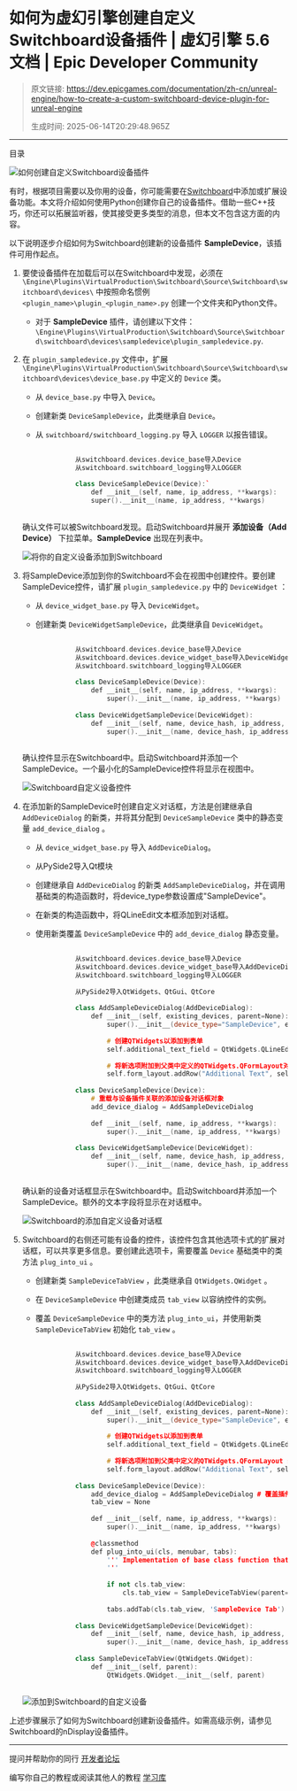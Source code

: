 # 如何为虚幻引擎创建自定义Switchboard设备插件 | 虚幻引擎 5.6 文档 | Epic Developer Community

> 原文链接: https://dev.epicgames.com/documentation/zh-cn/unreal-engine/how-to-create-a-custom-switchboard-device-plugin-for-unreal-engine
> 
> 生成时间: 2025-06-14T20:29:48.965Z

---

目录

![如何创建自定义Switchboard设备插件](https://dev.epicgames.com/community/api/documentation/image/0f691746-49d5-4fdc-9ee2-df33c30cfe5b?resizing_type=fill&width=1920&height=335)

有时，根据项目需要以及你用的设备，你可能需要在[Switchboard](/documentation/zh-cn/unreal-engine/switchboard-in-unreal-engine)中添加或扩展设备功能。本文将介绍如何使用Python创建你自己的设备插件。借助一些C++技巧，你还可以拓展监听器，使其接受更多类型的消息，但本文不包含这方面的内容。

以下说明逐步介绍如何为Switchboard创建新的设备插件 **SampleDevice**，该插件可用作起点。

1.  要使设备插件在加载后可以在Switchboard中发现，必须在 `\Engine\Plugins\VirtualProduction\Switchboard\Source\Switchboard\switchboard\devices\` 中按照命名惯例 `<plugin_name>\plugin_<plugin_name>.py` 创建一个文件夹和Python文件。
    -   对于 **SampleDevice** 插件，请创建以下文件：`\Engine\Plugins\VirtualProduction\Switchboard\Source\Switchboard\switchboard\devices\sampledevice\plugin_sampledevice.py`.
2.  在 `plugin_sampledevice.py` 文件中，扩展 `\Engine\Plugins\VirtualProduction\Switchboard\Source\Switchboard\switchboard\devices\device_base.py` 中定义的 `Device` 类。
    
    -   从 `device_base.py` 中导入 `Device`。
    -   创建新类 `DeviceSampleDevice`，此类继承自 `Device`。
    -   从 `switchboard/switchboard_logging.py` 导入 `LOGGER` 以报告错误。
        
        ```cpp
        					
                  从switchboard.devices.device_base导入Device
                  从switchboard.switchboard_logging导入LOGGER
        			
                  class DeviceSampleDevice(Device):`
                      def __init__(self, name, ip_address, **kwargs):
                      super().__init__(name, ip_address, **kwargs)
        					
        ```
        
    
    确认文件可以被Switchboard发现。启动Switchboard并展开 **添加设备（Add Device）** 下拉菜单。**SampleDevice** 出现在列表中。
    
    ![将你的自定义设备添加到Switchboard](https://d1iv7db44yhgxn.cloudfront.net/documentation/images/07875d2c-9015-492a-a56e-f2116f1fcbb1/switchboard_add_custom_device_1.png)
3.  将SampleDevice添加到你的Switchboard不会在视图中创建控件。要创建SampleDevice控件，请扩展 `plugin_sampledevice.py` 中的 `DeviceWidget` ：
    
    -   从 `device_widget_base.py` 导入 `DeviceWidget`。
    -   创建新类 `DeviceWidgetSampleDevice`，此类继承自 `DeviceWidget`。
        
        ```cpp
        					
                  从switchboard.devices.device_base导入Device
                  从switchboard.devices.device_widget_base导入DeviceWidget
                  从switchboard.switchboard_logging导入LOGGER
        			
                  class DeviceSampleDevice(Device):
                      def __init__(self, name, ip_address, **kwargs):
                          super().__init__(name, ip_address, **kwargs)
        			
                  class DeviceWidgetSampleDevice(DeviceWidget):
                      def __init__(self, name, device_hash, ip_address, icons, parent=None):
                          super().__init__(name, device_hash, ip_address, icons, parent=parent)
        					
        ```
        
    
    确认控件显示在Switchboard中。启动Switchboard并添加一个SampleDevice。一个最小化的SampleDevice控件将显示在视图中。
    
    ![Switchboard自定义设备控件](https://d1iv7db44yhgxn.cloudfront.net/documentation/images/296ff192-8baa-480e-97ae-b8254c3aac94/switchboard_add_custom_device_2.png)
4.  在添加新的SampleDevice时创建自定义对话框，方法是创建继承自 `AddDeviceDialog` 的新类，并将其分配到 `DeviceSampleDevice` 类中的静态变量 `add_device_dialog` 。
    
    -   从 `device_widget_base.py` 导入 `AddDeviceDialog`。
    -   从PySide2导入Qt模块
    -   创建继承自 `AddDeviceDialog` 的新类 `AddSampleDeviceDialog`，并在调用基础类的构造函数时，将device\_type参数设置成"SampleDevice"。
    -   在新类的构造函数中，将QLineEdit文本框添加到对话框。
    -   使用新类覆盖 `DeviceSampleDevice` 中的 `add_device_dialog` 静态变量。
        
        ```cpp
        					
                  从switchboard.devices.device_base导入Device
                  从switchboard.devices.device_widget_base导入AddDeviceDialog、DeviceWidget
                  从switchboard.switchboard_logging导入LOGGER
        			
                  从PySide2导入QtWidgets、QtGui、QtCore
        			
                  class AddSampleDeviceDialog(AddDeviceDialog):
                      def __init__(self, existing_devices, parent=None):
                          super().__init__(device_type="SampleDevice", existing_devices=existing_devices, parent=parent)
        			
                          # 创建QTWidgets以添加到表单
                          self.additional_text_field = QtWidgets.QLineEdit(self)
        			
                          # 将新选项附加到父类中定义的QTWidgets.QFormLayout对象
                          self.form_layout.addRow("Additional Text", self.additional_text_field)
        			
                  class DeviceSampleDevice(Device):
                      # 重载与设备插件关联的添加设备对话框对象
                      add_device_dialog = AddSampleDeviceDialog
        			
                      def __init__(self, name, ip_address, **kwargs):
                          super().__init__(name, ip_address, **kwargs)
        			
                  class DeviceWidgetSampleDevice(DeviceWidget):
                      def __init__(self, name, device_hash, ip_address, icons, parent=None):
                          super().__init__(name, device_hash, ip_address, icons, parent=parent)
        			
        ```
        
    
    确认新的设备对话框显示在Switchboard中。启动Switchboard并添加一个SampleDevice。额外的文本字段将显示在对话框中。
    
    ![Switchboard的添加自定义设备对话框](https://d1iv7db44yhgxn.cloudfront.net/documentation/images/7c5eefd3-4990-4ac4-b666-459a7c09eee6/switchboard_add_custom_device_3.png)
5.  Switchboard的右侧还可能有设备的控件，该控件包含其他选项卡式的扩展对话框，可以共享更多信息。要创建此选项卡，需要覆盖 `Device` 基础类中的类方法 `plug_into_ui` 。
    
    -   创建新类 `SampleDeviceTabView` ，此类继承自 `QtWidgets.QWidget` 。
    -   在 `DeviceSampleDevice` 中创建类成员 `tab_view` 以容纳控件的实例。
    -   覆盖 `DeviceSampleDevice` 中的类方法 `plug_into_ui`，并使用新类 `SampleDeviceTabView` 初始化 `tab_view` 。
        
        ```cpp
        					
                  从switchboard.devices.device_base导入Device
                  从switchboard.devices.device_widget_base导入AddDeviceDialog、DeviceWidget
                  从switchboard.switchboard_logging导入LOGGER
        			
                  从PySide2导入QtWidgets、QtGui、QtCore
        			
                  class AddSampleDeviceDialog(AddDeviceDialog):
                      def __init__(self, existing_devices, parent=None):
                          super().__init__(device_type="SampleDevice", existing_devices=existing_devices, parent=parent)
        			
                          # 创建QTWidgets以添加到表单
                          self.additional_text_field = QtWidgets.QLineEdit(self)
        			
                          # 将新选项附加到父类中定义的QTWidgets.QFormLayout self.form_layout对象
                          self.form_layout.addRow("Additional Text", self.additional_text_field)
        			
                  class DeviceSampleDevice(Device):
                      add_device_dialog = AddSampleDeviceDialog # 覆盖插件的默认对话框
                      tab_view = None
        			
                      def __init__(self, name, ip_address, **kwargs):
                          super().__init__(name, ip_address, **kwargs)
        			
                      @classmethod
                      def plug_into_ui(cls, menubar, tabs):
                          ''' Implementation of base class function that allows plugin to inject UI elements.
                          '''
        			
                          if not cls.tab_view:
                              cls.tab_view = SampleDeviceTabView(parent=tabs)
        			
                          tabs.addTab(cls.tab_view, 'SampleDevice Tab')
        			
                  class DeviceWidgetSampleDevice(DeviceWidget):
                      def __init__(self, name, device_hash, ip_address, icons, parent=None):
                          super().__init__(name, device_hash, ip_address, icons, parent=parent)
        			
                  class SampleDeviceTabView(QtWidgets.QWidget):
                      def __init__(self, parent):
                          QtWidgets.QWidget.__init__(self, parent)
        								
        ```
        
    
    ![添加到Switchboard的自定义设备](https://d1iv7db44yhgxn.cloudfront.net/documentation/images/28a9308a-d66b-4fae-be8c-811e487e5456/switchboard_add_custom_device_4.png)

上述步骤展示了如何为Switchboard创建新设备插件。如需高级示例，请参见Switchboard的nDisplay设备插件。

* * *

提问并帮助你的同行 [开发者论坛](https://forums.unrealengine.com/categories?tag=unreal-engine)

编写你自己的教程或阅读其他人的教程 [学习库](https://dev.epicgames.com/community/unreal-engine/learning)